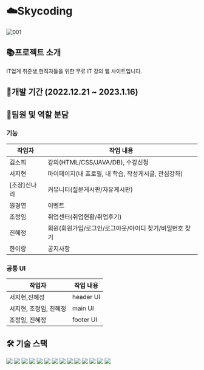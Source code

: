 # ☁️Skycoding
![001](https://user-images.githubusercontent.com/63274664/226303860-1c4a1f26-69f6-498d-b879-5b4d4328f384.png)
## 📚프로젝트 소개
IT업계 취준생,현직자들을 위한 무료 IT 강의 웹 사이트입니다. 
## 📅개발 기간  (2022.12.21 ~ 2023.1.16)
## 🐣팀원 및 역할 분담
### 기능

|작업자|작업 내용|
|------|---|
|김소희|강의(HTML/CSS/JAVA/DB), 수강신청  |
|서지현|마이페이지(내 프로필, 내 학습, 작성게시글, 관심강좌)  |
|[조장]신나리|커뮤니티(질문게시판/자유게시판)    |
|원경연 | 이벤트  |
|조정임|취업센터(취업현황/취업후기)    |
|진혜정|회원(회원가입/로그인/로그아웃/아이디 찾기/비밀번호 찾기  |
|한이랑|공지사항   |

### 공통 UI

|작업자|작업 내용|
|------|---|
|서지현,진혜정|header UI |
|서지현, 조정임, 진혜정|main UI|
| 조정임, 진혜정|footer UI |



## 🛠️ 기술 스택
<img src="https://img.shields.io/badge/html-E34F26?style=for-the-badge&logo=html5&logoColor=white"> <img src="https://img.shields.io/badge/JAVA-007396?style=for-the-badge&logo=java&logoColor=white"> <img src="https://img.shields.io/badge/javascript-F7DF1E?style=for-the-badge&logo=javascript&logoColor=black">
<img src="https://img.shields.io/badge/jquery-0769AD?style=for-the-badge&logo=jquery&logoColor=white"> <img src="https://img.shields.io/badge/css-1572B6?style=for-the-badge&logo=css3&logoColor=white">
<img src="https://img.shields.io/badge/bootstrap-7952B3?style=for-the-badge&logo=bootstrap&logoColor=white"> <img src="https://img.shields.io/badge/oracle-F80000?style=for-the-badge&logo=oracle&logoColor=white"> <img src="https://img.shields.io/badge/apache tomcat-F8DC75?style=for-the-badge&logo=apachetomcat&logoColor=white">
<img src="https://img.shields.io/badge/github-181717?style=for-the-badge&logo=github&logoColor=white"> <img src="https://img.shields.io/badge/slack-4A154B?style=for-the-badge&logo=slack&logoColor=white"> <img src="https://img.shields.io/badge/diagrams.net-F08705?style=for-the-badge&logo=diagrams.net&logoColor=white"> <img src="https://img.shields.io/badge/Eclipse IDE-2C2255?style=for-the-badge&logo=Eclipse IDE&logoColor=white"> 
<img src="https://img.shields.io/badge/erd cloud-EA4AAA?style=for-the-badge&logo=erd cloud&logoColor=white"> <img src="https://img.shields.io/badge/jsp-8BC0D0?style=for-the-badge&logo=jsp&logoColor=white">


